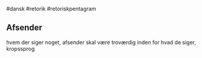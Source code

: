#dansk #retorik #retoriskpentagram 
## Afsender

hvem der siger noget, afsender skal være troværdig inden for hvad de siger, kropssprog
